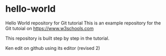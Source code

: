 # hello-world
Hello World repository for Git tutorial
This is an example repository for the Git tutoial on https://www.w3schools.com

This repository is built step by step in the tutorial.

Ken edit on github using its editor (revised 2)
